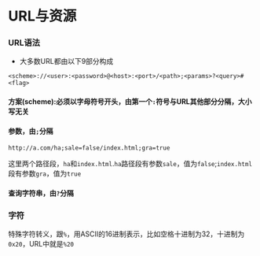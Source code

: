 
# URL与资源

### URL语法

- 大多数URL都由以下9部分构成

```
<scheme>://<user>:<password>@<host>:<port>/<path>;<params>?<query>#<flag>
```

#### 方案(scheme):必须以字母符号开头，由第一个`:`符号与URL其他部分分隔，大小写无关

#### 参数，由`;`分隔

```
http://a.com/ha;sale=false/index.html;gra=true
```
这里两个路径段，`ha`和`index.html`.`ha`路径段有参数`sale`，值为`false`;`index.html`段有参数`gra`，值为`true`

#### 查询字符串，由`?`分隔

### 字符

特殊字符转义，跟`%`，用ASCII的16进制表示，比如空格十进制为32，十进制为`0x20`，URL中就是`%20`